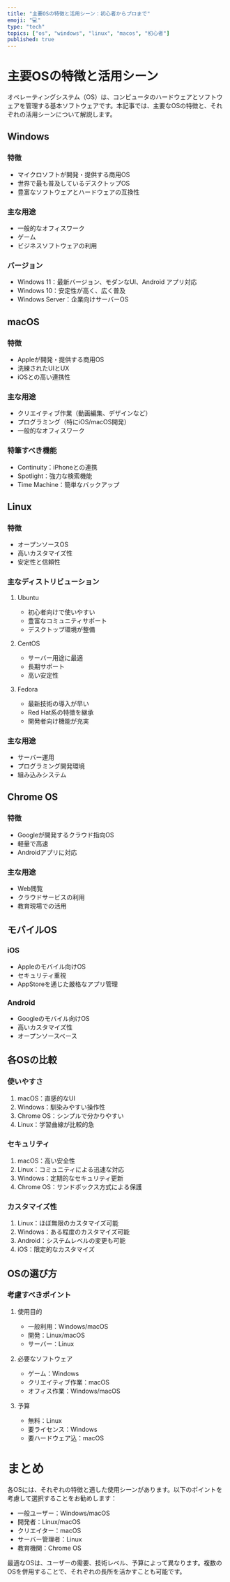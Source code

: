 ```yaml
---
title: "主要OSの特徴と活用シーン：初心者からプロまで"
emoji: "💻"
type: "tech"
topics: ["os", "windows", "linux", "macos", "初心者"]
published: true
---
```


# 主要OSの特徴と活用シーン

オペレーティングシステム（OS）は、コンピュータのハードウェアとソフトウェアを管理する基本ソフトウェアです。本記事では、主要なOSの特徴と、それぞれの活用シーンについて解説します。

## Windows

### 特徴
- マイクロソフトが開発・提供する商用OS
- 世界で最も普及しているデスクトップOS
- 豊富なソフトウェアとハードウェアの互換性

### 主な用途
- 一般的なオフィスワーク
- ゲーム
- ビジネスソフトウェアの利用

### バージョン
- Windows 11：最新バージョン、モダンなUI、Android アプリ対応
- Windows 10：安定性が高く、広く普及
- Windows Server：企業向けサーバーOS

## macOS

### 特徴
- Appleが開発・提供する商用OS
- 洗練されたUIとUX
- iOSとの高い連携性

### 主な用途
- クリエイティブ作業（動画編集、デザインなど）
- プログラミング（特にiOS/macOS開発）
- 一般的なオフィスワーク

### 特筆すべき機能
- Continuity：iPhoneとの連携
- Spotlight：強力な検索機能
- Time Machine：簡単なバックアップ

## Linux

### 特徴
- オープンソースOS
- 高いカスタマイズ性
- 安定性と信頼性

### 主なディストリビューション
1. Ubuntu
   - 初心者向けで使いやすい
   - 豊富なコミュニティサポート
   - デスクトップ環境が整備

2. CentOS
   - サーバー用途に最適
   - 長期サポート
   - 高い安定性

3. Fedora
   - 最新技術の導入が早い
   - Red Hat系の特徴を継承
   - 開発者向け機能が充実

### 主な用途
- サーバー運用
- プログラミング開発環境
- 組み込みシステム

## Chrome OS

### 特徴
- Googleが開発するクラウド指向OS
- 軽量で高速
- Androidアプリに対応

### 主な用途
- Web閲覧
- クラウドサービスの利用
- 教育現場での活用

## モバイルOS

### iOS
- Appleのモバイル向けOS
- セキュリティ重視
- AppStoreを通じた厳格なアプリ管理

### Android
- Googleのモバイル向けOS
- 高いカスタマイズ性
- オープンソースベース

## 各OSの比較

### 使いやすさ
1. macOS：直感的なUI
2. Windows：馴染みやすい操作性
3. Chrome OS：シンプルで分かりやすい
4. Linux：学習曲線が比較的急

### セキュリティ
1. macOS：高い安全性
2. Linux：コミュニティによる迅速な対応
3. Windows：定期的なセキュリティ更新
4. Chrome OS：サンドボックス方式による保護

### カスタマイズ性
1. Linux：ほぼ無限のカスタマイズ可能
2. Windows：ある程度のカスタマイズ可能
3. Android：システムレベルの変更も可能
4. iOS：限定的なカスタマイズ

## OSの選び方

### 考慮すべきポイント
1. 使用目的
   - 一般利用：Windows/macOS
   - 開発：Linux/macOS
   - サーバー：Linux

2. 必要なソフトウェア
   - ゲーム：Windows
   - クリエイティブ作業：macOS
   - オフィス作業：Windows/macOS

3. 予算
   - 無料：Linux
   - 要ライセンス：Windows
   - 要ハードウェア込：macOS

# まとめ

各OSには、それぞれの特徴と適した使用シーンがあります。以下のポイントを考慮して選択することをお勧めします：

- 一般ユーザー：Windows/macOS
- 開発者：Linux/macOS
- クリエイター：macOS
- サーバー管理者：Linux
- 教育機関：Chrome OS

最適なOSは、ユーザーの需要、技術レベル、予算によって異なります。複数のOSを併用することで、それぞれの長所を活かすことも可能です。 